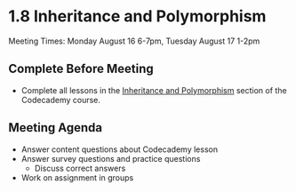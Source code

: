 # 1.8 Inheritance and Polymorphism
Meeting Times: Monday August 16 6-7pm, Tuesday August 17 1-2pm

## Complete Before Meeting
* Complete all lessons in the [Inheritance and Polymorphism](https://www.codecademy.com/courses/learn-java/lessons/java-inheritance-and-polymorphism/resume) section of the Codecademy course.

## Meeting Agenda
* Answer content questions about Codecademy lesson
* Answer survey questions and  practice questions
    * Discuss correct answers
* Work on assignment in groups

